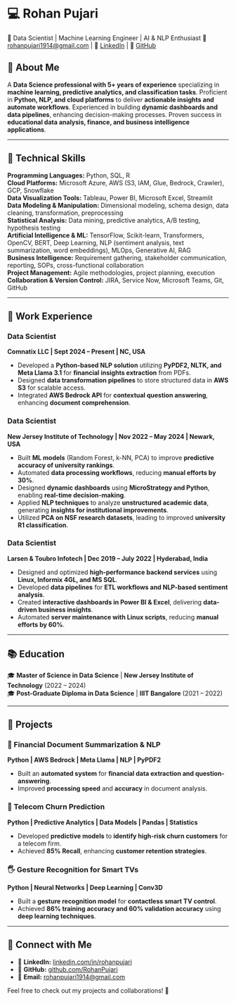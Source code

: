 # 💻 Rohan Pujari  

📍 Data Scientist | Machine Learning Engineer | AI & NLP Enthusiast
📧rohanpujari1914@gmail.com | 🔗 [LinkedIn](https://linkedin.com/in/rohanpujari) | 📂 [GitHub](https://github.com/RohanPujari)  

## 🚀 About Me  
A **Data Science professional with 5+ years of experience** specializing in **machine learning, predictive analytics, and classification tasks**. Proficient in **Python, NLP, and cloud platforms** to deliver **actionable insights and automate workflows**. Experienced in building **dynamic dashboards and data pipelines**, enhancing decision-making processes. Proven success in **educational data analysis, finance, and business intelligence applications**.  

---  

## 🔧 Technical Skills  

**Programming Languages:** Python, SQL, R  
**Cloud Platforms:** Microsoft Azure, AWS (S3, IAM, Glue, Bedrock, Crawler), GCP, Snowflake  
**Data Visualization Tools:** Tableau, Power BI, Microsoft Excel, Streamlit  
**Data Modeling & Manipulation:** Dimensional modeling, schema design, data cleaning, transformation, preprocessing  
**Statistical Analysis:** Data mining, predictive analytics, A/B testing, hypothesis testing  
**Artificial Intelligence & ML:** TensorFlow, Scikit-learn, Transformers, OpenCV, BERT, Deep Learning, NLP (sentiment analysis, text summarization, word embeddings), MLOps, Generative AI, RAG  
**Business Intelligence:** Requirement gathering, stakeholder communication, reporting, SOPs, cross-functional collaboration  
**Project Management:** Agile methodologies, project planning, execution  
**Collaboration & Version Control:** JIRA, Service Now, Microsoft Teams, Git, GitHub  

---  

## 🏢 Work Experience  

### **Data Scientist**  
**Comnatix LLC | Sept 2024 – Present | NC, USA**  
- Developed a **Python-based NLP solution** utilizing **PyPDF2, NLTK, and Meta Llama 3.1** for **financial insights extraction** from PDFs.  
- Designed **data transformation pipelines** to store structured data in **AWS S3** for scalable access.  
- Integrated **AWS Bedrock API** for **contextual question answering**, enhancing **document comprehension**.  

### **Data Scientist**  
**New Jersey Institute of Technology | Nov 2022 – May 2024 | Newark, USA**  
- Built **ML models** (Random Forest, k-NN, PCA) to improve **predictive accuracy of university rankings**.  
- Automated **data processing workflows**, reducing **manual efforts by 30%**.  
- Designed **dynamic dashboards** using **MicroStrategy and Python**, enabling **real-time decision-making**.  
- Applied **NLP techniques** to analyze **unstructured academic data**, generating **insights for institutional improvements**.  
- Utilized **PCA on NSF research datasets**, leading to improved **university R1 classification**.  

### **Data Scientist**  
**Larsen & Toubro Infotech | Dec 2019 – July 2022 | Hyderabad, India**  
- Designed and optimized **high-performance backend services** using **Linux, Informix 4GL, and MS SQL**.  
- Developed **data pipelines** for **ETL workflows and NLP-based sentiment analysis**.  
- Created **interactive dashboards in Power BI & Excel**, delivering **data-driven business insights**.  
- Automated **server maintenance with Linux scripts**, reducing **manual efforts by 60%**.  

---  

## 📚 Education  

🎓 **Master of Science in Data Science** | **New Jersey Institute of Technology** (2022 – 2024)  
🎓 **Post-Graduate Diploma in Data Science** | **IIIT Bangalore** (2021 – 2022)  

---  

## 🔬 Projects  

### **📡 Financial Document Summarization & NLP**  
**Python | AWS Bedrock | Meta Llama | NLP | PyPDF2**  
- Built an **automated system** for **financial data extraction and question-answering**.  
- Improved **processing speed** and **accuracy** in document analysis.  

### **📡 Telecom Churn Prediction**  
**Python | Predictive Analytics | Data Models | Pandas | Statistics**  
- Developed **predictive models** to **identify high-risk churn customers** for a telecom firm.  
- Achieved **85% Recall**, enhancing **customer retention strategies**.  

### **🖐 Gesture Recognition for Smart TVs**  
**Python | Neural Networks | Deep Learning | Conv3D**  
- Built a **gesture recognition model** for **contactless smart TV control**.  
- Achieved **86% training accuracy and 60% validation accuracy** using **deep learning techniques**.  

---  

## 📌 Connect with Me  

- 💼 **LinkedIn:** [linkedin.com/in/rohanpujari](https://linkedin.com/in/rohanpujari)  
- 📂 **GitHub:** [github.com/RohanPujari](https://github.com/RohanPujari)  
- 📧 **Email:** rohanpujari1914@gmail.com  

Feel free to check out my projects and collaborations! 🚀  

